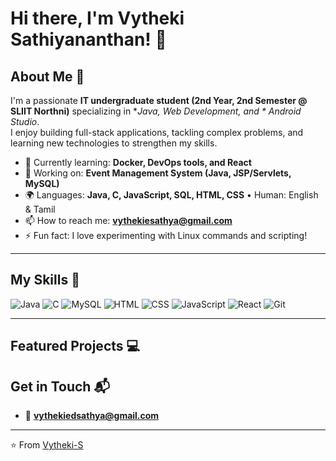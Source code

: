 # Hi there, I'm Vytheki Sathiyananthan! 👋


## About Me 🚀

I'm a passionate **IT undergraduate student (2nd Year, 2nd Semester @ SLIIT Northni)** specializing in **Java, Web Development, and * Android Studio*.  
I enjoy building full-stack applications, tackling complex problems, and learning new technologies to strengthen my skills.

- 🌱 Currently learning: **Docker, DevOps tools, and React**  
- 🔭 Working on: **Event Management System (Java, JSP/Servlets, MySQL)**  
- 🌍 Languages: **Java, C, JavaScript, SQL, HTML, CSS** • Human: English & Tamil  
- 📫 How to reach me: **vythekiesathya@gmail.com**  
- ⚡ Fun fact: I love experimenting with Linux commands and scripting!

---

## My Skills 🧠

![Java](https://img.shields.io/badge/-Java-007396?style=flat-square&logo=java&logoColor=white)
![C](https://img.shields.io/badge/-C-00599C?style=flat-square&logo=c&logoColor=white)
![MySQL](https://img.shields.io/badge/-MySQL-4479A1?style=flat-square&logo=mysql&logoColor=white)
![HTML](https://img.shields.io/badge/-HTML-E34F26?style=flat-square&logo=html5&logoColor=white)
![CSS](https://img.shields.io/badge/-CSS-1572B6?style=flat-square&logo=css3&logoColor=white)
![JavaScript](https://img.shields.io/badge/-JavaScript-F7DF1E?style=flat-square&logo=javascript&logoColor=black)
![React](https://img.shields.io/badge/-React-61DAFB?style=flat-square&logo=react&logoColor=black)
![Git](https://img.shields.io/badge/-Git-F05032?style=flat-square&logo=git&logoColor=white)

---

## Featured Projects 💻




## Get in Touch 📬 
- 📧 **vythekiedsathya@gmail.com**  

---

⭐️ From [Vytheki-S](https://github.com/Vytheki-S)
